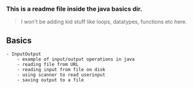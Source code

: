 ### This is a readme file inside the java basics dir.

> I won't be adding kid stuff like loops, datatypes, functions etc here.

## Basics

    - InputOutput
        - example of input/output operations in java
        - reading file from URL
        - reading input from file on disk
        - using scanner to read userinput
        - saving output to a file